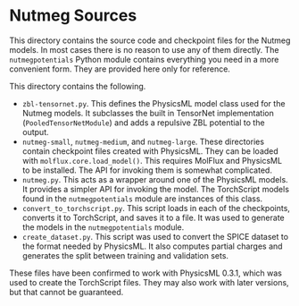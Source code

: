 # Nutmeg Sources

This directory contains the source code and checkpoint files for the Nutmeg models.
In most cases there is no reason to use any of them directly.  The `nutmegpotentials`
Python module contains everything you need in a more convenient form.  They are
provided here only for reference.

This directory contains the following.

- `zbl-tensornet.py`.  This defines the PhysicsML model class used for the Nutmeg models.
  It subclasses the built in TensorNet implementation (`PooledTensorNetModule`) and adds
  a repulsive ZBL potential to the output.
- `nutmeg-small`, `nutmeg-medium`, and `nutmeg-large`.  These directories contain
  checkpoint files created with PhysicsML.  They can be loaded with
  `molflux.core.load_model()`.  This requires MolFlux and PhysicsML to be installed.
  The API for invoking them is somewhat complicated.
- `nutmeg.py`.  This acts as a wrapper around one of the PhysicsML models.  It provides
  a simpler API for invoking the model.  The TorchScript models found in the
  `nutmegpotentials` module are instances of this class.
- `convert_to_torchscript.py`.  This script loads in each of the checkpoints, converts
  it to TorchScript, and saves it to a file.  It was used to generate the models in
  the `nutmegpotentials` module.
- `create_dataset.py`.  This script was used to convert the SPICE dataset to the format
  needed by PhysicsML.  It also computes partial charges and generates the split between
  training and validation sets.

These files have been confirmed to work with PhysicsML 0.3.1, which was used to create
the TorchScript files.  They may also work with later versions, but that cannot be
guaranteed.
